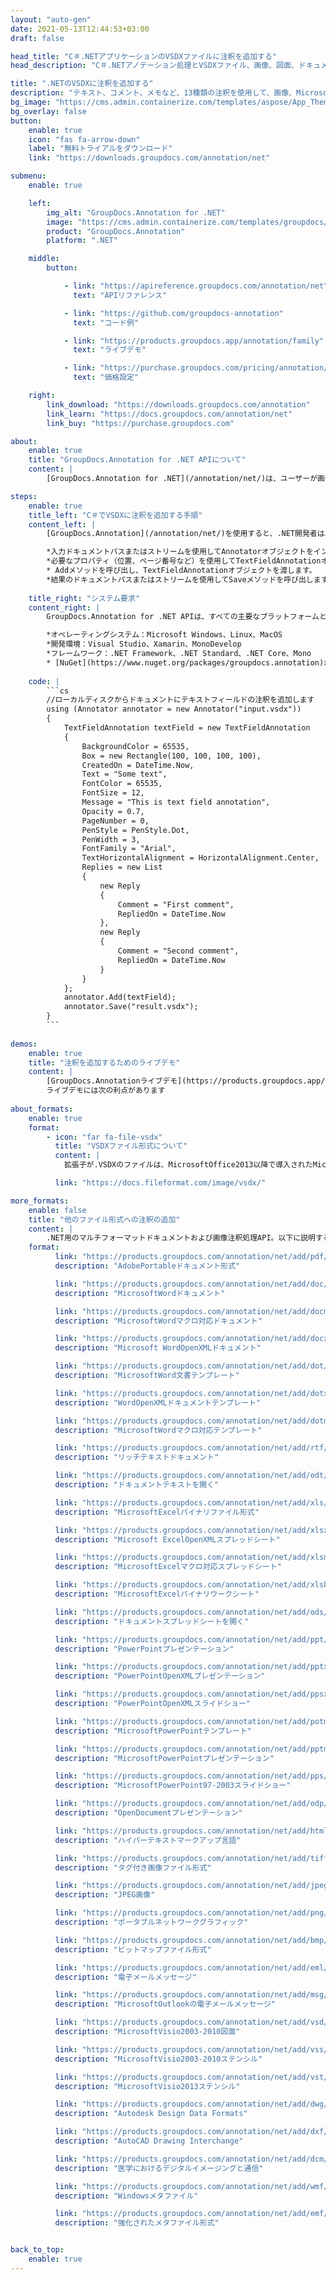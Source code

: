 ```yaml
---
layout: "auto-gen"
date: 2021-05-13T12:44:53+03:00
draft: false

head_title: "C＃.NETアプリケーションのVSDXファイルに注釈を追加する"
head_description: "C＃.NETアノテーション処理とVSDXファイル、画像、図面、ドキュメントファイル形式に一般的な注釈タイプを追加するための管理API."

title: ".NETのVSDXに注釈を追加する"
description: "テキスト、コメント、メモなど、13種類の注釈を使用して、画像、Microsoft Office、およびその他のドキュメントファイル形式に注釈を付けます。"
bg_image: "https://cms.admin.containerize.com/templates/aspose/App_Themes/V3/images/bg/header1.png"
bg_overlay: false
button:
    enable: true
    icon: "fas fa-arrow-down"
    label: "無料トライアルをダウンロード"
    link: "https://downloads.groupdocs.com/annotation/net"

submenu:
    enable: true

    left:
        img_alt: "GroupDocs.Annotation for .NET"
        image: "https://cms.admin.containerize.com/templates/groupdocs/images/product-logos/90x90-noborder/groupdocs-annotation-net.png"
        product: "GroupDocs.Annotation"
        platform: ".NET"

    middle:
        button:

            - link: "https://apireference.groupdocs.com/annotation/net"
              text: "APIリファレンス"

            - link: "https://github.com/groupdocs-annotation"
              text: "コード例"

            - link: "https://products.groupdocs.app/annotation/family"
              text: "ライブデモ"

            - link: "https://purchase.groupdocs.com/pricing/annotation/net"
              text: "価格設定"

    right:
        link_download: "https://downloads.groupdocs.com/annotation"
        link_learn: "https://docs.groupdocs.com/annotation/net"
        link_buy: "https://purchase.groupdocs.com"

about:
    enable: true
    title: "GroupDocs.Annotation for .NET APIについて"
    content: |
        [GroupDocs.Annotation for .NET](/annotation/net/)は、ユーザーが画像やドキュメントファイル形式に注釈を追加、編集、削除できるようにするネイティブ.NETAPIです。コメント、メモ、コメント、およびテキスト、グラフィックス、透かしを含むさまざまな注釈タイプをPDF、HTML、Word、Excel、Visioダイアグラム、プレゼンテーション、図面、画像、およびその他の多くのファイル形式に簡単に使用できます。注釈処理機能は、インポートされたドキュメントから注釈を正確に読み取ることができ、カスタマイズを実装した後、元のファイル形式または目的のファイル形式にエクスポートして戻すことができます。

steps:
    enable: true
    title_left: "C＃でVSDXに注釈を追加する手順"
    content_left: |
        [GroupDocs.Annotation](/annotation/net/)を使用すると、.NET開発者は、いくつかの簡単な手順を実装することで、アプリケーション内からVSDXファイルに注釈プロパティを簡単に追加できます。

        *入力ドキュメントパスまたはストリームを使用してAnnotatorオブジェクトをインスタンス化します。
        *必要なプロパティ（位置、ページ番号など）を使用してTextFieldAnnotationオブジェクトをインスタンス化します。
        * Addメソッドを呼び出し、TextFieldAnnotationオブジェクトを渡します。
        *結果のドキュメントパスまたはストリームを使用してSaveメソッドを呼び出します。
        
    title_right: "システム要求"
    content_right: |
        GroupDocs.Annotation for .NET APIは、すべての主要なプラットフォームとオペレーティングシステムでサポートされています。以下のコードを実行する前に、システムに次の前提条件がインストールされていることを確認してください。

        *オペレーティングシステム：Microsoft Windows、Linux、MacOS
        *開発環境：Visual Studio、Xamarin、MonoDevelop
        *フレームワーク：.NET Framework、.NET Standard、.NET Core、Mono
        * [NuGet](https://www.nuget.org/packages/groupdocs.annotation)から最新バージョンのGroupDocs.Annotationfor.NETをダウンロードします。
        
    code: |
        ```cs
        //ローカルディスクからドキュメントにテキストフィールドの注釈を追加します
        using (Annotator annotator = new Annotator("input.vsdx"))
        {
        	TextFieldAnnotation textField = new TextFieldAnnotation
            {
            	BackgroundColor = 65535,
                Box = new Rectangle(100, 100, 100, 100),
                CreatedOn = DateTime.Now,
                Text = "Some text",
                FontColor = 65535,
                FontSize = 12,
                Message = "This is text field annotation",
                Opacity = 0.7,
                PageNumber = 0,
                PenStyle = PenStyle.Dot,
                PenWidth = 3,
                FontFamily = "Arial",
                TextHorizontalAlignment = HorizontalAlignment.Center,
                Replies = new List
                {
                	new Reply
                    {
                    	Comment = "First comment",
                        RepliedOn = DateTime.Now
                    },
                    new Reply
                    {
                    	Comment = "Second comment",
                        RepliedOn = DateTime.Now
                    }
                }
        	};
            annotator.Add(textField);
            annotator.Save("result.vsdx");
        }
        ```
        
demos:
    enable: true
    title: "注釈を追加するためのライブデモ"
    content: |
        [GroupDocs.Annotationライブデモ](https://products.groupdocs.app/annotation/family)サイトにアクセスして、今すぐVSDXファイルに注釈を追加してください。  
        ライブデモには次の利点があります
        
about_formats:
    enable: true
    format:
        - icon: "far fa-file-vsdx"
          title: "VSDXファイル形式について"
          content: |
            拡張子が.VSDXのファイルは、MicrosoftOffice2013以降で導入されたMicrosoftVisioファイル形式を表します。これは、以前のバージョンのMicrosoftVisioでサポートされていたバイナリファイル形式.VSDを置き換えるために開発されました。また、Microsoft SharePoint Server2013のVisioServicesでもサポートされており、SharePointServerに公開するための中間ファイル形式は必要ありません。 Visioファイルは、ビジュアルオブジェクト、フローチャート、UMLダイアグラム、情報フロー、組織図、ソフトウェアダイアグラム、ネットワークレイアウト、データベースモデル、オブジェクトマッピング、およびその他の同様の情報を含む図面を作成するために使用されます。 Visioを使用して生成されたファイルは、PNG、BMP、PDFなどのさまざまなファイル形式にエクスポートすることもできます。

          link: "https://docs.fileformat.com/image/vsdx/"

more_formats:
    enable: false
    title: "他のファイル形式への注釈の追加"
    content: |
        .NET用のマルチフォーマットドキュメントおよび画像注釈処理API。以下に説明するように、一般的なファイル形式のいくつかに注釈を追加します。
    format: 
          link: "https://products.groupdocs.com/annotation/net/add/pdf/"
          description: "AdobePortableドキュメント形式"

          link: "https://products.groupdocs.com/annotation/net/add/doc/"
          description: "MicrosoftWordドキュメント"

          link: "https://products.groupdocs.com/annotation/net/add/docm/"
          description: "MicrosoftWordマクロ対応ドキュメント"

          link: "https://products.groupdocs.com/annotation/net/add/docx/"
          description: "Microsoft WordOpenXMLドキュメント"

          link: "https://products.groupdocs.com/annotation/net/add/dot/"
          description: "MicrosoftWord文書テンプレート"

          link: "https://products.groupdocs.com/annotation/net/add/dotx/"
          description: "WordOpenXMLドキュメントテンプレート"

          link: "https://products.groupdocs.com/annotation/net/add/dotm/"
          description: "MicrosoftWordマクロ対応テンプレート"

          link: "https://products.groupdocs.com/annotation/net/add/rtf/"
          description: "リッチテキストドキュメント"

          link: "https://products.groupdocs.com/annotation/net/add/odt/"
          description: "ドキュメントテキストを開く"

          link: "https://products.groupdocs.com/annotation/net/add/xls/"
          description: "MicrosoftExcelバイナリファイル形式"

          link: "https://products.groupdocs.com/annotation/net/add/xlsx/"
          description: "Microsoft ExcelOpenXMLスプレッドシート"

          link: "https://products.groupdocs.com/annotation/net/add/xlsm/"
          description: "MicrosoftExcelマクロ対応スプレッドシート"

          link: "https://products.groupdocs.com/annotation/net/add/xlsb/"
          description: "MicrosoftExcelバイナリワークシート"

          link: "https://products.groupdocs.com/annotation/net/add/ods/"
          description: "ドキュメントスプレッドシートを開く"

          link: "https://products.groupdocs.com/annotation/net/add/ppt/"
          description: "PowerPointプレゼンテーション"

          link: "https://products.groupdocs.com/annotation/net/add/pptx/"
          description: "PowerPointOpenXMLプレゼンテーション"

          link: "https://products.groupdocs.com/annotation/net/add/ppsx/"
          description: "PowerPointOpenXMLスライドショー"

          link: "https://products.groupdocs.com/annotation/net/add/potm/"
          description: "MicrosoftPowerPointテンプレート"

          link: "https://products.groupdocs.com/annotation/net/add/pptm/"
          description: "MicrosoftPowerPointプレゼンテーション"

          link: "https://products.groupdocs.com/annotation/net/add/pps/"
          description: "MicrosoftPowerPoint97-2003スライドショー"

          link: "https://products.groupdocs.com/annotation/net/add/odp/"
          description: "OpenDocumentプレゼンテーション"

          link: "https://products.groupdocs.com/annotation/net/add/html/"
          description: "ハイパーテキストマークアップ言語"

          link: "https://products.groupdocs.com/annotation/net/add/tiff/"
          description: "タグ付き画像ファイル形式"

          link: "https://products.groupdocs.com/annotation/net/add/jpeg/"
          description: "JPEG画像"

          link: "https://products.groupdocs.com/annotation/net/add/png/"
          description: "ポータブルネットワークグラフィック"

          link: "https://products.groupdocs.com/annotation/net/add/bmp/"
          description: "ビットマップファイル形式"

          link: "https://products.groupdocs.com/annotation/net/add/eml/"
          description: "電子メールメッセージ"

          link: "https://products.groupdocs.com/annotation/net/add/msg/"
          description: "MicrosoftOutlookの電子メールメッセージ"

          link: "https://products.groupdocs.com/annotation/net/add/vsd/"
          description: "MicrosoftVisio2003-2010図面"

          link: "https://products.groupdocs.com/annotation/net/add/vss/"
          description: "MicrosoftVisio2003-2010ステンシル"

          link: "https://products.groupdocs.com/annotation/net/add/vst/"
          description: "MicrosoftVisio2013ステンシル"

          link: "https://products.groupdocs.com/annotation/net/add/dwg/"
          description: "Autodesk Design Data Formats"

          link: "https://products.groupdocs.com/annotation/net/add/dxf/"
          description: "AutoCAD Drawing Interchange"

          link: "https://products.groupdocs.com/annotation/net/add/dcm/"
          description: "医学におけるデジタルイメージングと通信"

          link: "https://products.groupdocs.com/annotation/net/add/wmf/"
          description: "Windowsメタファイル"

          link: "https://products.groupdocs.com/annotation/net/add/emf/"
          description: "強化されたメタファイル形式"


back_to_top:
    enable: true
---
```

